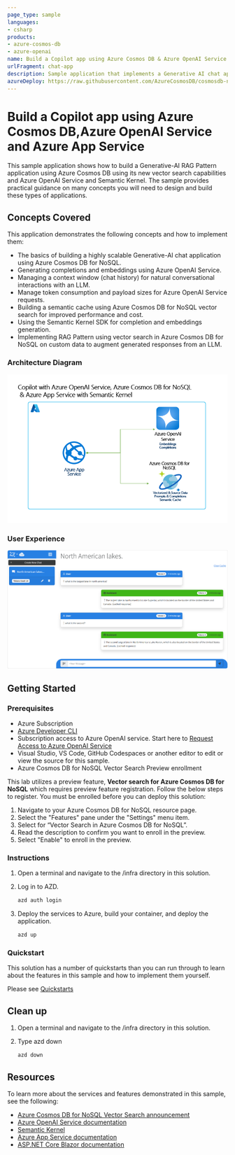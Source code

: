 ```yaml
---
page_type: sample
languages:
- csharp
products:
- azure-cosmos-db
- azure-openai
name: Build a Copilot app using Azure Cosmos DB & Azure OpenAI Service
urlFragment: chat-app
description: Sample application that implements a Generative AI chat application that demonstrates context windows, semantic cache, RAG Pattern with custom data and Semantic Kernel integration.
azureDeploy: https://raw.githubusercontent.com/AzureCosmosDB/cosmosdb-nosql-copilot/main/azuredeploy.json
---
```


# Build a Copilot app using Azure Cosmos DB,Azure OpenAI Service and Azure App Service

This sample application shows how to build a Generative-AI RAG Pattern application using Azure Cosmos DB using its new vector search capabilities and Azure OpenAI Service and Semantic Kernel. The sample provides practical guidance on many concepts you will need to design and build these types of applications.

## Concepts Covered

This application demonstrates the following concepts and how to implement them:

- The basics of building a highly scalable Generative-AI chat application using Azure Cosmos DB for NoSQL.
- Generating completions and embeddings using Azure OpenAI Service.
- Managing a context window (chat history) for natural conversational interactions with an LLM.
- Manage token consumption and payload sizes for Azure OpenAI Service requests.
- Building a semantic cache using Azure Cosmos DB for NoSQL vector search for improved performance and cost.
- Using the Semantic Kernel SDK for completion and embeddings generation.
- Implementing RAG Pattern using vector search in Azure Cosmos DB for NoSQL on custom data to augment generated responses from an LLM. 

### Architecture Diagram

![Architecture Diagram](cosmos-nosql-copilot-diagram.png)

### User Experience
![Cosmos DB + ChatGPT user interface](screenshot.png)


## Getting Started

### Prerequisites

- Azure Subscription
- [Azure Developer CLI](https://aka.ms/azd-install)
- Subscription access to Azure OpenAI service. Start here to [Request Access to Azure OpenAI Service](https://aka.ms/oaiapply)
- Visual Studio, VS Code, GitHub Codespaces or another editor to edit or view the source for this sample.
- Azure Cosmos DB for NoSQL Vector Search Preview enrollment

This lab utilizes a preview feature, **Vector search for Azure Cosmos DB for NoSQL** which requires preview feature registration. Follow the below steps to register. You must be enrolled before you can deploy this solution:
 
1. Navigate to your Azure Cosmos DB for NoSQL resource page.
1. Select the "Features" pane under the "Settings" menu item.
1. Select for “Vector Search in Azure Cosmos DB for NoSQL”.
1. Read the description to confirm you want to enroll in the preview.
1. Select "Enable" to enroll in the preview.

### Instructions

1. Open a terminal and navigate to the /infra directory in this solution.

1. Log in to AZD.
    
    ```bash
    azd auth login
    ```

1. Deploy the services to Azure, build your container, and deploy the application.
    
    ```bash
    azd up
    ```

### Quickstart

This solution has a number of quickstarts than you can run through to learn about the features in this sample and how to implement them yourself.

Please see [Quickstarts](quickstart.md)


## Clean up

1. Open a terminal and navigate to the /infra directory in this solution.

1. Type azd down
    
    ```bash
    azd down
    ```

## Resources

To learn more about the services and features demonstrated in this sample, see the following:

- [Azure Cosmos DB for NoSQL Vector Search announcement](https://aka.ms/CosmosDBDiskANNBlog/)
- [Azure OpenAI Service documentation](https://learn.microsoft.com/azure/cognitive-services/openai/)
- [Semantic Kernel](https://learn.microsoft.com/semantic-kernel/overview)
- [Azure App Service documentation](https://learn.microsoft.com/azure/app-service/)
- [ASP.NET Core Blazor documentation](https://dotnet.microsoft.com/apps/aspnet/web-apps/blazor)
